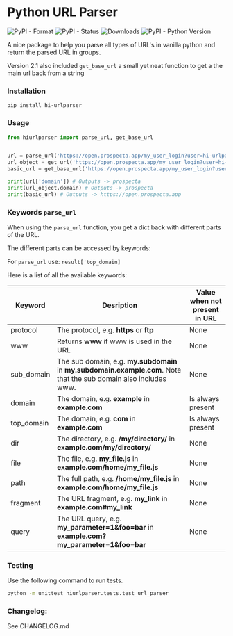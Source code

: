 # Python URL Parser
![PyPI - Format](https://img.shields.io/pypi/format/hi-urlparser)
![PyPI - Status](https://img.shields.io/pypi/status/hi-urlparser)
![Downloads](https://pepy.tech/badge/hi-urlparser)
![PyPI - Python Version](https://img.shields.io/pypi/pyversions/hi-urlparser)

A nice package to help you parse all types of URL's in vanilla python and return the parsed URL in groups.

Version 2.1 also included `get_base_url` a small yet neat function to get a the main url back from a string

### Installation
```
pip install hi-urlparser
```

### Usage

```python
from hiurlparser import parse_url, get_base_url


url = parse_url('https://open.prospecta.app/my_user_login?user=hi-urlparser&password=H3ll0') # returns url sections as a dict  
url_object = get_url('https://open.prospecta.app/my_user_login?user=hi-urlparser&password=H3ll0') # Does the same, bur returns a object  
basic_url = get_base_url('https://open.prospecta.app/my_user_login?user=hi-urlparser&password=H3ll0') # Returns just the main url  

print(url['domain']) # Outputs -> prospecta  
print(url_object.domain) # Outputs -> prospecta  
print(basic_url) # Outputs -> https://open.prospecta.app  
```

### Keywords `parse_url`

When using the `parse_url` function, you get a dict back with different parts of the URL.

The different parts can be accessed by keywords:

For `parse_url` use: `result['top_domain]`


Here is a list of all the available keywords:

| Keyword | Desription | Value when not present in URL
| ------ | ------ | ------ |
| protocol | The protocol, e.g. **https** or **ftp** | None
| www | Returns **www** if www is used in the URL | None
| sub_domain | The sub domain, e.g. **my.subdomain** in **my.subdomain.example.com**. Note that the sub domain also includes www. | None
| domain | The domain, e.g. **example** in **example.com** | Is always present
| top_domain | The domain, e.g. **com** in **example.com** | Is always present
| dir | The directory, e.g. **/my/directory/** in **example.com/my/directory/** | None
| file | The file, e.g. **my_file.js** in **example.com/home/my_file.js** | None
| path | The full path, e.g. **/home/my_file.js** in **example.com/home/my_file.js** | None
| fragment | The URL fragment, e.g. **my_link** in **example.com#my_link** | None
| query | The URL query, e.g. **my_parameter=1&foo=bar** in **example.com?my_parameter=1&foo=bar** | None

### Testing

Use the following command to run tests.

```bash
python -m unittest hiurlparser.tests.test_url_parser
```

### Changelog:

See CHANGELOG.md
